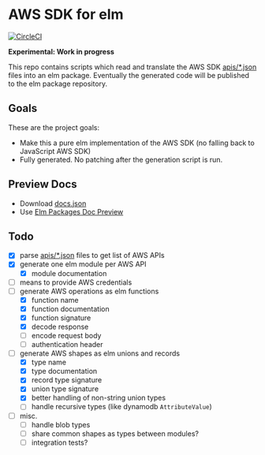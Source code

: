 AWS SDK for elm
===============

[![CircleCI](https://img.shields.io/circleci/project/github/ktonon/aws-sdk-elm.svg)](https://circleci.com/gh/ktonon/aws-sdk-elm)

__Experimental: Work in progress__

This repo contains scripts which read and translate the AWS SDK [apis/*.json][] files into an elm package. Eventually the generated code will be published to the elm package repository.

## Goals

These are the project goals:

* Make this a pure elm implementation of the AWS SDK (no falling back to JavaScript AWS SDK)
* Fully generated. No patching after the generation script is run.

## Preview Docs

* Download <a href="https://raw.githubusercontent.com/ktonon/aws-sdk-elm/master/docs.json" download="download">docs.json</a>
* Use [Elm Packages Doc Preview](http://package.elm-lang.org/help/docs-preview)

## Todo

* [x] parse [apis/*.json][] files to get list of AWS APIs
* [x] generate one elm module per AWS API
  * [x] module documentation
* [ ] means to provide AWS credentials
* [ ] generate AWS operations as elm functions
  * [x] function name
  * [x] function documentation
  * [x] function signature
  * [x] decode response
  * [ ] encode request body
  * [ ] authentication header
* [ ] generate AWS shapes as elm unions and records
  * [x] type name
  * [x] type documentation
  * [x] record type signature
  * [x] union type signature
  * [x] better handling of non-string union types
  * [ ] handle recursive types (like dynamodb `AttributeValue`)
* [ ] misc.
  * [ ] handle blob types
  * [ ] share common shapes as types between modules?
  * [ ] integration tests?

[apis/*.json]:https://github.com/aws/aws-sdk-js/tree/master/apis
[AWS SDK for JavaScript]:https://github.com/aws/aws-sdk-js
